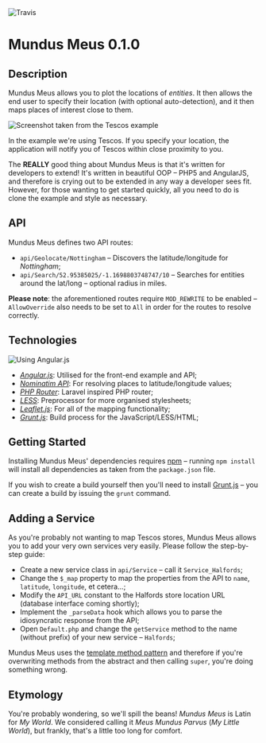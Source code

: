 <img src="https://api.travis-ci.org/Wildhoney/mundus-meus.png" alt="Travis" />

Mundus Meus 0.1.0
===========

Description
-----------

Mundus Meus allows you to plot the locations of <em>entities</em>. It then allows the end user to specify their location (with optional auto-detection), and it then maps places of interest close to them.

<img src="https://dl.dropboxusercontent.com/s/03uaar440ofoerf/screenshot-0.1.0-alpha.png" alt="Screenshot taken from the Tescos example" />

In the example we're using Tescos. If you specify your location, the application will notify you of Tescos within close proximity to you.

The <strong>REALLY</strong> good thing about Mundus Meus is that it's written for developers to extend! It's written in beautiful OOP &ndash; PHP5 and AngularJS, and therefore is crying out to be extended in any way a developer sees fit. However, for those wanting to get started quickly, all you need to do is clone the example and style as necessary.

API
-----------

Mundus Meus defines two API routes:

 * `api/Geolocate/Nottingham` &ndash; Discovers the latitude/longitude for <i>Nottingham</i>;
 * `api/Search/52.95385025/-1.1698803748747/10` &ndash; Searches for entities around the lat/long &ndash; optional radius in miles.

**Please note**: the aforementioned routes require `MOD_REWRITE` to be enabled &ndash; `AllowOverride` also needs to be set to `All` in order for the routes to resolve correctly.

Technologies
-----------

<img src="http://angularjs.org/img/AngularJS-large.png" alt="Using Angular.js" />

 * <em><a href="http://angularjs.org/" target="_blank">Angular.js</a></em>: Utilised for the front-end example and API;
 * <em><a href="http://nominatim.openstreetmap.org/" target="_blank">Nominatim API</a></em>: For resolving places to latitude/longitude values;
 * <em><a href="https://github.com/jenssegers/php-router" target="_blank">PHP Router</a></em>: Laravel inspired PHP router;
 * <em><a href="http://lesscss.org/" target="_blank">LESS</a></em>: Preprocessor for more organised stylesheets;
 * <em><a href="http://www.leafletjs.com/" target="_blank">Leaflet.js</a></em>: For all of the mapping functionality;
 * <em><a href="http://www.gruntjs.com/" target="_blank">Grunt.js</a></em>: Build process for the JavaScript/LESS/HTML;

Getting Started
-----------

Installing Mundus Meus' dependencies requires <a href="https://npmjs.org/" target="_blank">npm</a> &ndash; running `npm install` will install all dependencies as taken from the `package.json` file.

If you wish to create a build yourself then you'll need to install <a href="http://www.gruntjs.com/" target="_blank">Grunt.js</a> &ndash; you can create a build by issuing the `grunt` command.

Adding a Service
-----------

As you're probably not wanting to map Tescos stores, Mundus Meus allows you to add your very own services very easily. Please follow the step-by-step guide:

 * Create a new service class in `api/Service` &ndash; call it `Service_Halfords`;
 * Change the `$_map` property to map the properties from the API to `name`, `latitude`, `longitude`, et cetera...;
 * Modify the `API_URL` constant to the Halfords store location URL (database interface coming shortly);
 * Implement the `_parseData` hook which allows you to parse the idiosyncratic response from the API;
 * Open `Default.php` and change the `getService` method to the name (without prefix) of your new service &ndash; `Halfords`;

Mundus Meus uses the <a href="http://en.wikipedia.org/wiki/Template_method_pattern" target="_blank">template method pattern</a> and therefore if you're overwriting methods from the abstract and then calling `super`, you're doing something wrong.

Etymology
-----------

You're probably wondering, so we'll spill the beans! <i>Mundus Meus</i> is Latin for <i>My World</i>. We considered calling it <i>Meus Mundus Parvus</i> (<i>My Little World</i>), but frankly, that's a little too long for comfort.